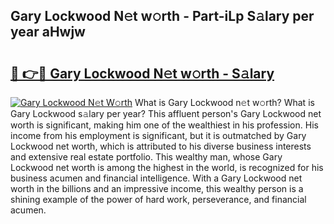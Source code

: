 ## Gary Lockwood N𝚎t w𝚘rth - Part-iLp S𝚊lary per year aHwjw

# <h2><a href="http://gc02sqp.nevu.top/?p=Gary+Lockwood">🔗 👉🔴 Gary Lockwood N𝚎t w𝚘rth - S𝚊lary</a></h2>

[![Gary Lockwood N𝚎t W𝚘rth](https://i.imgur.com/Oavwk0R.jpeg)](http://gc02sqp.nevu.top/?p=Gary+Lockwood)
What is Gary Lockwood n𝚎t w𝚘rth? What is Gary Lockwood s𝚊lary per year?
This affluent person's Gary Lockwood net worth is significant, making him one of the wealthiest in his profession. His income from his employment is significant, but it is outmatched by Gary Lockwood net worth, which is attributed to his diverse business interests and extensive real estate portfolio. This wealthy man, whose Gary Lockwood net worth is among the highest in the world, is recognized for his business acumen and financial intelligence. With a Gary Lockwood net worth in the billions and an impressive income, this wealthy person is a shining example of the power of hard work, perseverance, and financial acumen.
